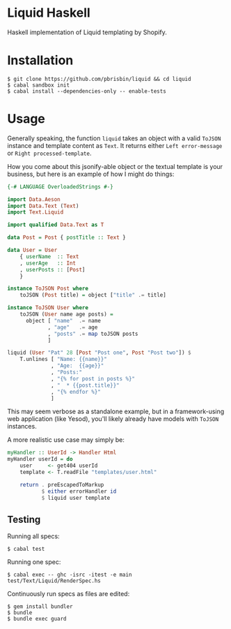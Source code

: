 # Liquid Haskell

Haskell implementation of Liquid templating by Shopify.

# Installation

```
$ git clone https://github.com/pbrisbin/liquid && cd liquid
$ cabal sandbox init
$ cabal install --dependencies-only -- enable-tests
```

# Usage

Generally speaking, the function `liquid` takes an object with a valid 
`ToJSON` instance and template content as `Text`. It returns either 
`Left error-message` or `Right processed-template`.

How you come about this jsonify-able object or the textual template is 
your business, but here is an example of how I might do things:

```haskell
{-# LANGUAGE OverloadedStrings #-}

import Data.Aeson
import Data.Text (Text)
import Text.Liquid

import qualified Data.Text as T

data Post = Post { postTitle :: Text }

data User = User
    { userName  :: Text
    , userAge   :: Int
    , userPosts :: [Post]
    }

instance ToJSON Post where
    toJSON (Post title) = object ["title" .= title]

instance ToJSON User where
    toJSON (User name age posts) =
      object [ "name"  .= name
             , "age"   .= age
             , "posts" .= map toJSON posts
             ]

liquid (User "Pat" 28 [Post "Post one", Post "Post two"]) $
    T.unlines [ "Name: {{name}}"
              , "Age:  {{age}}"
              , "Posts:"
              , "{% for post in posts %}"
              , "  * {{post.title}}"
              , "{% endfor %}"
              ]
```

This may seem verbose as a standalone example, but in a framework-using 
web application (like Yesod), you'll likely already have models with 
`ToJSON` instances.

A more realistic use case may simply be:

```haskell
myHandler :: UserId -> Handler Html
myHandler userId = do
    user     <- get404 userId
    template <- T.readFile "templates/user.html"

    return . preEscapedToMarkup
           $ either errorHandler id
           $ liquid user template
```

## Testing

Running all specs:

```
$ cabal test
```

Running one spec:

```
$ cabal exec -- ghc -isrc -itest -e main test/Text/Liquid/RenderSpec.hs
```

Continuously run specs as files are edited:

```
$ gem install bundler
$ bundle
$ bundle exec guard
```
